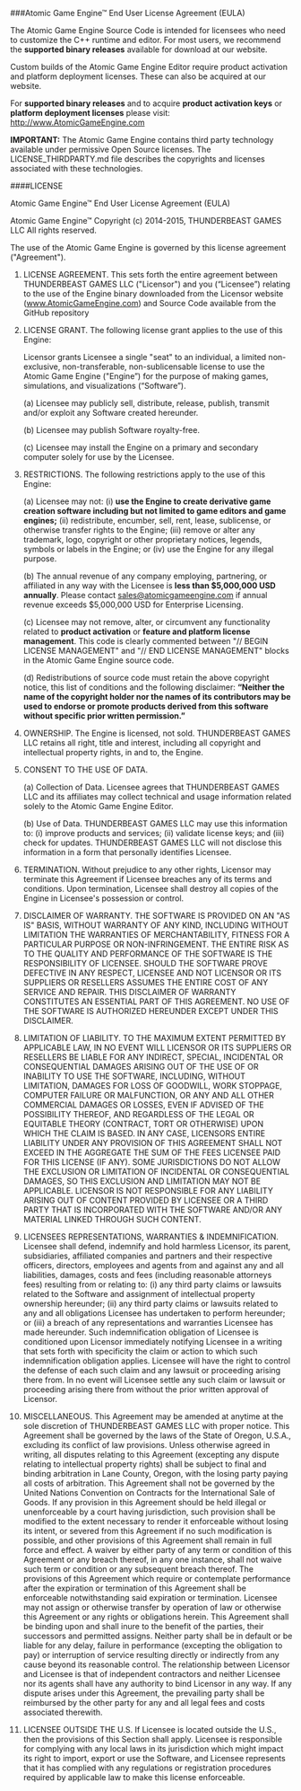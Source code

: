 ###Atomic Game Engine™ End User License Agreement (EULA)

The Atomic Game Engine Source Code is intended for licensees who need to customize the C++ runtime and editor.  For most users, we recommend the **supported binary releases** available for download at our website.

Custom builds of the Atomic Game Engine Editor require product activation and platform deployment licenses.  These can also be acquired at our website.

For **supported binary releases** and to acquire **product activation keys** or **platform deployment licenses** please visit: http://www.AtomicGameEngine.com

**IMPORTANT:** The Atomic Game Engine contains third party technology available under permissive Open Source licenses. The LICENSE_THIRDPARTY.md file describes the copyrights and licenses associated with these technologies.

####LICENSE

Atomic Game Engine™ End User License Agreement (EULA)

Atomic Game Engine™
Copyright (c) 2014-2015, THUNDERBEAST GAMES LLC All rights reserved.

The use of the Atomic Game Engine is governed by this license agreement ("Agreement").

1. LICENSE AGREEMENT.  This sets forth the entire agreement between THUNDERBEAST GAMES LLC ("Licensor") and you (“Licensee”) relating to the use of the Engine binary downloaded from the Licensor website (www.AtomicGameEngine.com) and Source Code available from the GitHub repository

2. LICENSE GRANT.  The following license grant applies to the use of this Engine:

    Licensor grants Licensee a single "seat" to an individual, a limited non-exclusive, non-transferable, non-sublicensable license to use the Atomic Game Engine ("Engine”) for the purpose of making games, simulations, and visualizations (“Software”).

    (a) Licensee may publicly sell, distribute, release, publish, transmit and/or exploit any Software created hereunder.

    (b) Licensee may publish Software royalty-free.

    (c) Licensee may install the Engine on a primary and secondary computer solely for use by the Licensee.

3. RESTRICTIONS.  The following restrictions apply to the use of this Engine:

    (a) Licensee may not:  (i) **use the Engine to create derivative game creation software including but not limited to game editors and game engines;** (ii) redistribute, encumber, sell, rent, lease, sublicense, or otherwise transfer rights to the Engine;  (iii) remove or alter any trademark, logo, copyright or other proprietary notices, legends, symbols or labels in the Engine; or (iv) use the Engine for any illegal purpose.

    (b) The annual revenue of any company employing, partnering, or affiliated in any way with the Licensee is **less than $5,000,000 USD annually**. Please contact sales@atomicgameengine.com if annual revenue exceeds $5,000,000 USD for Enterprise Licensing.

    (c)  Licensee may not remove, alter, or circumvent any functionality related to **product activation** or **feature and platform license management**.  This code is clearly commented between "// BEGIN LICENSE MANAGEMENT" and "// END LICENSE MANAGEMENT" blocks in the Atomic Game Engine source code.

    (d) Redistributions of source code must retain the above copyright notice, this list of conditions and the following disclaimer: **“Neither the name of the copyright holder nor the names of its contributors may be used to endorse or promote products derived from this software without specific prior written permission.”**

4. OWNERSHIP. The Engine is licensed, not sold. THUNDERBEAST GAMES LLC retains all right, title and interest, including all copyright and intellectual property rights, in and to, the Engine.

5. CONSENT TO THE USE OF DATA.

    (a) Collection of Data. Licensee agrees that THUNDERBEAST GAMES LLC and its affiliates may collect technical and usage information related solely to the Atomic Game Engine Editor.

    (b) Use of Data. THUNDERBEAST GAMES LLC may use this information to: (i) improve products and services; (ii) validate license keys; and (iii) check for updates. THUNDERBEAST GAMES LLC will not disclose this information in a form that personally identifies Licensee.

6. TERMINATION.  Without prejudice to any other rights, Licensor may terminate this Agreement if Licensee breaches any of its terms and conditions. Upon termination, Licensee shall destroy all copies of the Engine in Licensee's possession or control.

7. DISCLAIMER OF WARRANTY.  THE SOFTWARE IS PROVIDED ON AN "AS IS" BASIS, WITHOUT WARRANTY OF ANY KIND, INCLUDING WITHOUT LIMITATION THE WARRANTIES OF MERCHANTABILITY, FITNESS FOR A PARTICULAR PURPOSE OR NON-INFRINGEMENT. THE ENTIRE RISK AS TO THE QUALITY AND PERFORMANCE OF THE SOFTWARE IS THE RESPONSIBILITY OF LICENSEE. SHOULD THE SOFTWARE PROVE DEFECTIVE IN ANY RESPECT, LICENSEE AND NOT LICENSOR OR ITS SUPPLIERS OR RESELLERS ASSUMES THE ENTIRE COST OF ANY SERVICE AND REPAIR. THIS DISCLAIMER OF WARRANTY CONSTITUTES AN ESSENTIAL PART OF THIS AGREEMENT. NO USE OF THE SOFTWARE IS AUTHORIZED HEREUNDER EXCEPT UNDER THIS DISCLAIMER.

8. LIMITATION OF LIABILITY.  TO THE MAXIMUM EXTENT PERMITTED BY APPLICABLE LAW, IN NO EVENT WILL LICENSOR OR ITS SUPPLIERS OR RESELLERS BE LIABLE FOR ANY INDIRECT, SPECIAL, INCIDENTAL OR CONSEQUENTIAL DAMAGES ARISING OUT OF THE USE OF OR INABILITY TO USE THE SOFTWARE, INCLUDING, WITHOUT LIMITATION, DAMAGES FOR LOSS OF GOODWILL, WORK STOPPAGE, COMPUTER FAILURE OR MALFUNCTION, OR ANY AND ALL OTHER COMMERCIAL DAMAGES OR LOSSES, EVEN IF ADVISED OF THE POSSIBILITY THEREOF, AND REGARDLESS OF THE LEGAL OR EQUITABLE THEORY (CONTRACT, TORT OR OTHERWISE) UPON WHICH THE CLAIM IS BASED. IN ANY CASE, LICENSORS ENTIRE LIABILITY UNDER ANY PROVISION OF THIS AGREEMENT SHALL NOT EXCEED IN THE AGGREGATE THE SUM OF THE FEES LICENSEE PAID FOR THIS LICENSE (IF ANY). SOME JURISDICTIONS DO NOT ALLOW THE EXCLUSION OR LIMITATION OF INCIDENTAL OR CONSEQUENTIAL DAMAGES, SO THIS EXCLUSION AND LIMITATION MAY NOT BE APPLICABLE. LICENSOR IS NOT RESPONSIBLE FOR ANY LIABILITY ARISING OUT OF CONTENT PROVIDED BY LICENSEE OR A THIRD PARTY THAT IS INCORPORATED WITH THE SOFTWARE AND/OR ANY MATERIAL LINKED THROUGH SUCH CONTENT.   

9. LICENSEES REPRESENTATIONS, WARRANTIES & INDEMNIFICATION.  Licensee shall defend, indemnify and hold harmless Licensor, its parent, subsidiaries, affiliated companies and partners and their respective officers, directors, employees and agents from and against any and all liabilities, damages, costs and fees (including reasonable attorneys fees) resulting from or relating to: (i) any third party claims or lawsuits related to the Software and assignment of intellectual property ownership hereunder; (ii) any third party claims or lawsuits related to any and all obligations Licensee has undertaken to perform hereunder; or (iii) a breach of any representations and warranties Licensee has made hereunder. Such indemnification obligation of Licensee is conditioned upon Licensor immediately notifying Licensee in a writing that sets forth with specificity the claim or action to which such indemnification obligation applies. Licensee will have the right to control the defense of each such claim and any lawsuit or proceeding arising there from. In no event will Licensee settle any such claim or lawsuit or proceeding arising there from without the prior written approval of Licensor.  

10. MISCELLANEOUS.  This Agreement may be amended at anytime at the sole discretion of THUNDERBEAST GAMES LLC with proper notice. This Agreement shall be governed by the laws of the State of Oregon, U.S.A., excluding its conflict of law provisions. Unless otherwise agreed in writing, all disputes relating to this Agreement (excepting any dispute relating to intellectual property rights) shall be subject to final and binding arbitration in Lane County, Oregon, with the losing party paying all costs of arbitration. This Agreement shall not be governed by the United Nations Convention on Contracts for the International Sale of Goods. If any provision in this Agreement should be held illegal or unenforceable by a court having jurisdiction, such provision shall be modified to the extent necessary to render it enforceable without losing its intent, or severed from this Agreement if no such modification is possible, and other provisions of this Agreement shall remain in full force and effect. A waiver by either party of any term or condition of this Agreement or any breach thereof, in any one instance, shall not waive such term or condition or any subsequent breach thereof. The provisions of this Agreement which require or contemplate performance after the expiration or termination of this Agreement shall be enforceable notwithstanding said expiration or termination. Licensee may not assign or otherwise transfer by operation of law or otherwise this Agreement or any rights or obligations herein. This Agreement shall be binding upon and shall inure to the benefit of the parties, their successors and permitted assigns. Neither party shall be in default or be liable for any delay, failure in performance (excepting the obligation to pay) or interruption of service resulting directly or indirectly from any cause beyond its reasonable control. The relationship between Licensor and Licensee is that of independent contractors and neither Licensee nor its agents shall have any authority to bind Licensor in any way. If any dispute arises under this Agreement, the prevailing party shall be reimbursed by the other party for any and all legal fees and costs associated therewith.

11. LICENSEE OUTSIDE THE U.S.  If Licensee is located outside the U.S., then the provisions of this Section shall apply. Licensee is responsible for complying with any local laws in its jurisdiction which might impact its right to import, export or use the Software, and Licensee represents that it has complied with any regulations or registration procedures required by applicable law to make this license enforceable.
